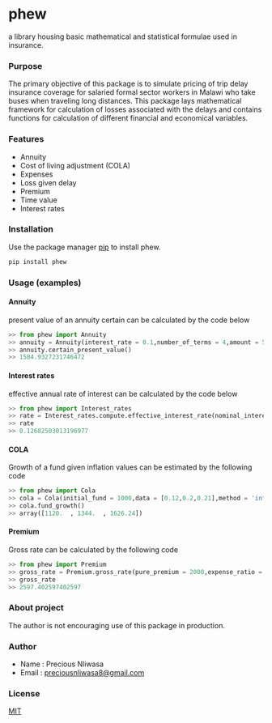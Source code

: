 # phew

a library housing basic mathematical and statistical formulae used in insurance.

### Purpose

The primary objective of this package is to simulate pricing of trip delay insurance 
coverage for salaried formal sector workers in Malawi who take buses when traveling 
long distances. This package lays mathematical framework for calculation of losses 
associated with the delays and contains functions for calculation of different financial 
and economical variables.

### Features

+ Annuity
+ Cost of living adjustment (COLA)
+ Expenses
+ Loss given delay
+ Premium
+ Time value
+ Interest rates

### Installation

Use the package manager [pip](https://pip.pypa.io/en/stable/) to install phew.

```bash
pip install phew
```

### Usage (examples)

#### Annuity

present value of an annuity certain can be calculated by the code below

```python
>> from phew import Annuity
>> annuity = Annuity(interest_rate = 0.1,number_of_terms = 4,amount = 500)
>> annuity.certain_present_value()
>> 1584.9327231746472
```

#### Interest rates

effective annual rate of interest can be calculated by the code below

```python
>> from phew import Interest_rates
>> rate = Interest_rates.compute.effective_interest_rate(nominal_interest_rate = 0.12,number_of_compounding_periods = 12)
>> rate
>> 0.12682503013196977
```

#### COLA
Growth of a fund given inflation values can be estimated by the following code

```python
>> from phew import Cola
>> cola = Cola(initial_fund = 1000,data = [0.12,0.2,0.21],method = 'inflation')
>> cola.fund_growth()
>> array([1120.  , 1344.  , 1626.24])
```

#### Premium 

Gross rate can be calculated by the following code

```python
>> from phew import Premium
>> gross_rate = Premium.gross_rate(pure_premium = 2000,expense_ratio = 0.23)
>> gross_rate
>> 2597.402597402597
```


### About project

The author is not encouraging use of this package in production. 

### Author
+ Name : Precious Nliwasa
+ Email : preciousnliwasa8@gmail.com

### License

[MIT](https://choosealicense.com/licenses/mit/)
